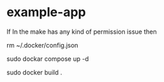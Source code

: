 # example-app
 

 If In the make has any kind of permission issue then 

 rm ~/.docker/config.json

sudo dockar compose up -d


 sudo docker build .

